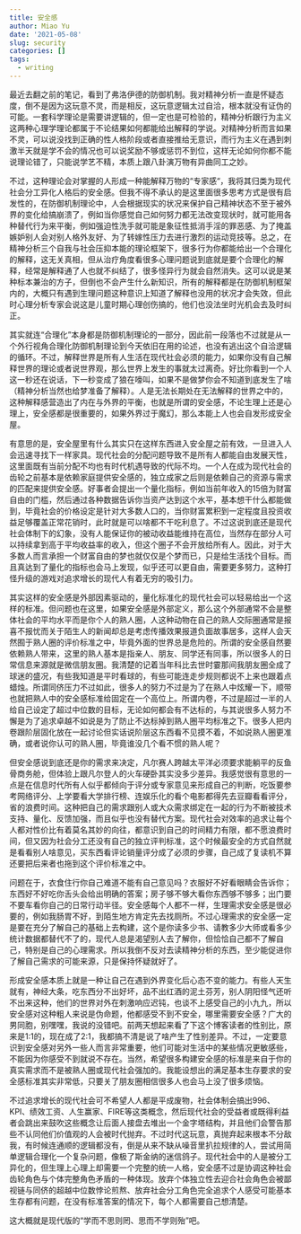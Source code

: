 ```yaml
---
title: 安全感
author: Miao Yu
date: '2021-05-08'
slug: security
categories: []
tags:
  - writing
---
```


最近去翻之前的笔记，看到了弗洛伊德的防御机制。我对精神分析一直是怀疑态度，倒不是因为这玩意不灵，而是相反，这玩意逻辑太过自洽，根本就没有证伪的可能。一套科学理论是需要讲逻辑的，但一定也是可检验的，精神分析跟行为主义这两种心理学理论都属于不论结果如何都能给出解释的学说。对精神分析而言如果不灵，可以说没找到正确的性人格阶段或者直接推给无意识，而行为主义在遇到刺激半天就是学不会的情况也可以说奖励不够或惩罚不到位，这样无论如何你都不能说理论错了，只能说学艺不精，本质上跟八卦演万物有异曲同工之妙。

不过，这种理论会对掌握的人形成一种能解释万物的“专家感“，我将其归类为现代社会分工异化人格后的安全感。但我不得不承认的是这里面很多思考方式是很有启发性的，在防御机制理论中，人会根据现实的状况来保护自己精神状态不至于被外界的变化给搞崩溃了，例如当你感觉自己如何努力都无法改变现状时，就可能用各种替代行为来平衡，例如强迫性洗手就可能是象征性抵消手淫的罪恶感、为了掩盖嫉妒别人会对别人格外友好、为了转嫁性压力去进行激烈的运动竞技等。总之，在精神分析三个自我与社会压抑本能的理论框架下，很多行为你都能给出一个合理化的解释，这无关真相，但从治疗角度看很多心理问题说到底就是要个合理化的解释，经常是解释通了人也就不纠结了，很多怪异行为就会自然消失。这可以说是某种标本兼治的方子，但倒也不会产生什么新知识，所有的解释都是在防御机制框架内的，大概只有遇到生理问题这种意识上知道了解释也没用的状况才会失效，但此时心理分析专家会说这是儿童时期心理创伤搞的，他们也没法坐时光机会去及时纠正。

其实就连“合理化”本身都是防御机制理论的一部分，因此前一段落也不过就是从一个外行视角合理化防御机制理论到今天依旧在用的论述，也没有逃出这个自洽逻辑的循环。不过，解释世界是所有人生活在现代社会必须的能力，如果你没有自己解释世界的理论或者说世界观，那么世界上发生的事就太过离奇。好比你看到一个人这一秒还在说话，下一秒变成了狼在嚎叫，如果不是做梦你会不知道到底发生了啥（精神分析当然也给梦准备了解释）。人是无法长期处在无法解释的世界之中的，这种解释感营造出了内在与外界的平衡，也就是所谓的安全感，不论生理上还是心理上，安全感都是很重要的，如果外界过于魔幻，那么本能上人也会自发形成安全屋。

有意思的是，安全屋里有什么其实只在这样东西进入安全屋之前有效，一旦进入人会迅速寻找下一样家具。现代社会的分配问题导致不是所有人都能自由发展天性，这里面既有当前分配不均也有时代机遇导致的代际不均。一个人在成为现代社会的齿轮之前基本是依赖家庭提供安全感的，独立成家之后则是依赖自己的资源与需求的匹配来提供安全感。好事者会提出一个量化指标，例如当前年收入的15倍为财富自由的门槛，然后通过各种数据告诉你当资产达到这个水平，基本想干什么都能做到，毕竟社会的价格设定是针对大多数人口的，当你财富累积到一定程度且投资收益足够覆盖正常花销时，此时就是可以啥都不干吃利息了。不过这说到底还是现代社会体制下的幻象，没有人能保证你的被动收益能维持在高位，当然存在部分人可以持续拿到高于平均收益率的收入，但这个圈子不会开放给所有人。因此，对于大多数人而言承担一个财富自由的梦也就仅仅是个梦而已，只是给生活找个目标。而且真达到了量化的指标也会马上发现，似乎还可以更自由，需要更多努力，这种打怪升级的游戏对追求增长的现代人有着无穷的吸引力。

其实这样的安全感是外部因素驱动的，量化标准化的现代社会可以轻易给出一个这样的标准。但问题也在这里，如果安全感是外部定义，那么这个外部通常不会是整体社会的平均水平而是你个人的熟人圈，人这种动物在自己的熟人交际圈通常是报喜不报忧而关于陌生人的新闻却总是考虑传播效果报道负面故事居多，这样人会天然囿于熟人圈的评价标准之中，毕竟外面的世界总是危险的。所谓的安全感自然要依赖熟人带来，这里的熟人基本是指亲人、朋友、同学还有同事，所以很多人的日常信息来源就是微信朋友圈。我清楚的记着当年科比去世时霎那间我朋友圈全成了球迷的盛况，有些我知道是平时看球的，有些可能连走步规则都说不上来也跟着点蜡烛。所谓同侪压力不过如此，很多人的努力不过是为了在熟人中炫耀一下，顺带也就把熟人中的安全感标准给固定在一个高位上。所谓内卷，不过是超过一半的人给自己设定了超过中位数的目标，无论如何都会有不达标的，与其说很多人努力不懈是为了追求卓越不如说是为了防止不达标掉到熟人圈平均标准之下。很多人把内卷跟阶层固化放在一起讨论但实话说阶层这东西看不见摸不着，不如说熟人圈更准确，或者说你认可的熟人圈，毕竟谁没几个看不惯的熟人呢？

但安全感说到底还是你的需求来决定，凡尔赛人跨越太平洋必须要求能躺平的反鱼骨商务舱，但体验上跟凡尔登人的火车硬卧其实没多少差异。我感觉很有意思的一点是在信息时代所有人似乎都倾向于评分或专家意见来形成自己的判断，吃饭要参考网络评分、上学要看大学排行榜、连娱乐化的看个电影都得先去豆瓣看看评分，省的浪费时间。这种把自己的需求跟别人或大众需求绑定在一起的行为不断被技术支持、量化、反馈加强，而且似乎也没有替代方案。现代社会对效率的追求让每个人都对性价比有着莫名其妙的向往，都意识到自己的时间精力有限，都不愿浪费时间，但又因为社会分工还没有自己的独立评判标准，这个时候最安全的方式自然就是看看别人啥意见，买东西看评论销量评分成了必须的步骤，自己成了复读机不算还要把后来者也拖到这个评价标准之中。

问题在于，衣食住行你自己难道不能有自己意见吗？衣服好不好看眼睛会告诉你；东西好不好吃你舌头会给出明确的答案；房子够不够大看你东西够不够多；出门要不要车看你自己的日常行动半径。安全感每个人都不一样，生理需求安全感是很必要的，例如我肠胃不好，到陌生地方肯定先去找厕所。不过心理需求的安全感一定是要在充分了解自己的基础上去构建，这个是你读多少书、请教多少大师或看多少统计数据都替代不了的，现代人总是渴望别人去了解你，但恰恰自己都不了解自己，特别是自己的心理需求。所以我倒不反对去读精神分析的东西，至少能促进你了解自己需求的可能来源，只是保持怀疑就好了。

形成安全感本质上就是一种让自己在遇到外界变化后心态不变的能力。有些人天生就有，神经大条，吃东西分不出好坏，品不出红酒的泥土芬芳，别人阴阳怪气还听不出来这种，他们的世界对外在刺激响应迟钝，也谈不上感受自己的小九九，所以安全感对这种粗人来说是伪命题，他都感受不到不安全，哪里需要安全感？广大的男同胞，别嘿嘿，我说的没错吧。前两天想起来看了下这个博客读者的性别比，原来是1:1的，现在成了2:1，我都搞不清是说了啥产生了性别差异。不过，一定要意识到安全感对另外一些人而言非常重要，他们可能对生活中的某些情况更敏感些，不能因为你感受不到就说不存在。当然，希望很多构建安全感的标准是来自于你的真实需求而不是被熟人圈或现代社会强加的。我能设想出的满足基本生存要求的安全感标准其实非常低，只要关了朋友圈相信很多人也会马上没了很多烦恼。

不过追求增长的现代社会可不希望人人都是平成废物，社会体制会搞出996、KPI、绩效工资、人生赢家、FIRE等这类概念，然后现代社会的受益者或既得利益者会跳出来鼓吹这些概念让后面人接盘去堆出一个金字塔结构，并且他们会警告那些不认同他们价值观的人会被时代抛弃。不过时代这玩意，真抛弃起来根本不分敌我，有时候连通顺的逻辑都没有，倒是从来不缺从噪音里扒拉规律的人，尝试用简单逻辑合理化一个复杂问题，像极了斯金纳的迷信鸽子。现代社会中的人是被分工异化的，但生理上心理上却需要一个完整的统一人格，安全感不过是协调这种社会齿轮角色与个体完整角色矛盾的一种体现。放弃个体独立性去迎合社会角色会被鄙视链与同侪的超越中位数悖论煎熬、放弃社会分工角色完全追求个人感受可能基本生存都有问题，在没有标准答案的情况下，每个人都需要自己想清楚。

这大概就是现代版的“学而不思则罔、思而不学则殆”吧。

